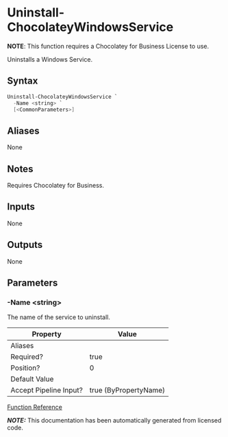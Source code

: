 ﻿---
Order: 430
xref: uninstall-chocolateywindowsservice
Title: Uninstall-ChocolateyWindowsService
Description: Information on Uninstall-ChocolateyWindowsService function
RedirectFrom: docs/helpers-uninstall-chocolatey-windows-service
---

# Uninstall-ChocolateyWindowsService

**NOTE**: This function requires a Chocolatey for Business License to use.

Uninstalls a Windows Service.

## Syntax

~~~powershell
Uninstall-ChocolateyWindowsService `
  -Name <string> `
  [<CommonParameters>]
~~~


## Aliases

None

## Notes
Requires Chocolatey for Business.

## Inputs

None

## Outputs

None

## Parameters

###  -Name &lt;string&gt;
The name of the service to uninstall.


Property               | Value
---------------------- | ---------------------
Aliases                |
Required?              | true
Position?              | 0
Default Value          |
Accept Pipeline Input? | true (ByPropertyName)




[Function Reference](xref:powershell-reference)

***NOTE:*** This documentation has been automatically generated from licensed code.
